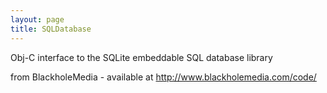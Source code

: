 ```yaml
---
layout: page
title: SQLDatabase
---
```


Obj-C interface to the SQLite embeddable SQL database library

from BlackholeMedia - available at http://www.blackholemedia.com/code/

